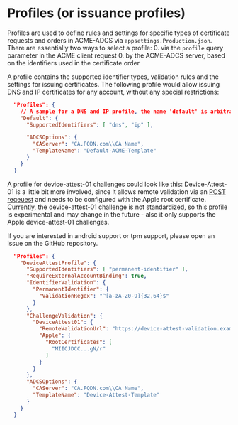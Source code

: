 # Profiles (or issuance profiles)

Profiles are used to define rules and settings for specific types of certificate requests and orders in ACME-ADCS via `appsettings.Production.json`.
There are essentially two ways to select a profile: 
	0. via the `profile` query parameter in the ACME client request
	0. by the ACME-ADCS server, based on the identifiers used in the certificate order

A profile contains the supported identifier types, validation rules and the settings for issuing certificates.
The following profile would allow issuing DNS and IP certificates for any account, without any special restrictions:

```json
  "Profiles": {
    // A sample for a DNS and IP profile, the name 'default' is arbitrary, you can choose any name you like.
    "Default": {
      "SupportedIdentifiers": [ "dns", "ip" ],

      "ADCSOptions": {
        "CAServer": "CA.FQDN.com\\CA Name",
        "TemplateName": "Default-ACME-Template"
      }
    }
  }
```

A profile for device-attest-01 challenges could look like this:
Device-Attest-01 is a little bit more involved, since it allows remote validation via an [POST reqeuest](./AboutDeviceAttest.md) and needs to be configured with the Apple root certificate.
Currently, the device-attest-01 challenge is not standardized, so this profile is experimental and may change in the future - also it only supports the Apple device-attest-01 challenges.

If you are interested in android support or tpm support, please open an issue on the GitHub repository.

```json
  "Profiles": {
    "DeviceAttestProfile": {
      "SupportedIdentifiers": [ "permanent-identifier" ],
      "RequireExternalAccountBinding": true,
      "IdentifierValidation": {
        "PermanentIdentifier": {
          "ValidationRegex": "^[a-zA-Z0-9]{32,64}$"
        }
      },
      "ChallengeValidation": {
        "DeviceAttest01": {
          "RemoteValidationUrl": "https://device-attest-validation.example.com",
          "Apple": {
            "RootCertificates": [
              "MIICJDCC...gN/r"
            ]
          }
        }
      },
      "ADCSOptions": {
        "CAServer": "CA.FQDN.com\\CA Name",
        "TemplateName": "Device-Attest-Template"
      }
    }
  }
```
